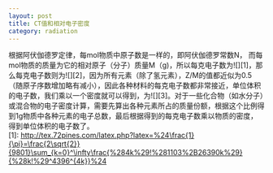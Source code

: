 ```yaml
---
layout: post
title: CT值和相对电子密度
category: radiation
---
```

根据阿伏伽德罗定律，每mol物质中原子数是一样的，即阿伏伽德罗常数N， 而每mol物质的质量为它的相对原子（分子）质量M（g)，所以每克电子数为![][1]，那么每克电子数则为![][2]，因为所有元素（除了氢元素），Z/M的值都近似为0.5（随原子序数增加略有减小），因此各种材料的每克电子数都非常接近，单位体积的电子数，我们乘以一个密度就可以得到，为![][3]。对于一些化合物（如水分子）或混合物的电子密度计算，需要先算出各种元素所占的质量份额，根据这个比例得到1g物质中各种元素的电子总数，最后根据得到的每克电子数乘以物质的密度，得到单位体积的电子数了。  
  [1]: 	http://tex.72pines.com/latex.php?latex=%24\frac{1}{\pi}=\frac{2\sqrt{2}}{9801}\sum_{k=0}^\infty\frac{%284k%29!%281103%2B26390k%29}{%28k!%29^4396^{4k}}%24